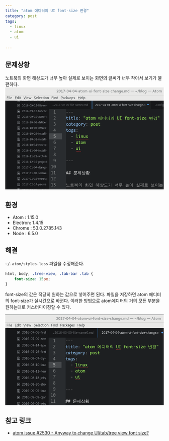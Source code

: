 ```yaml
---
title: "atom 에디터의 UI font-size 변경"
category: post
tags:
  - linux
  - atom
  - ui

---
```


## 문제상황

노트북의 화면 해상도가 너무 높아 실제로 보이는 화면의 글씨가 너무 작아서 보기가 불편하다.
![변경전](/images/2017-04-04/01.png)

## 환경

- Atom    : 1.15.0
- Electron: 1.4.15
- Chrome  : 53.0.2785.143
- Node    : 6.5.0

## 해결

`~/.atom/styles.less` 파일을 수정해준다.

```css
html, body, .tree-view, .tab-bar .tab {
    font-size: 15px;
}
```

font-size의 값은 적당히 원하는 값으로 넣어주면 된다. 파일을 저장하면 atom 에디터의 font-size가 실시간으로 바뀐다. 이러한 방법으로 atom에디터의 거의 모든 부분을 원하는대로 커스터마이징할 수 있다.

![변경후](/images/2017-04-04/02.png)

## 참고 링크

- [atom issue #2530 - Anyway to change UI/tab/tree view font size? ](https://github.com/atom/atom/issues/2530)
